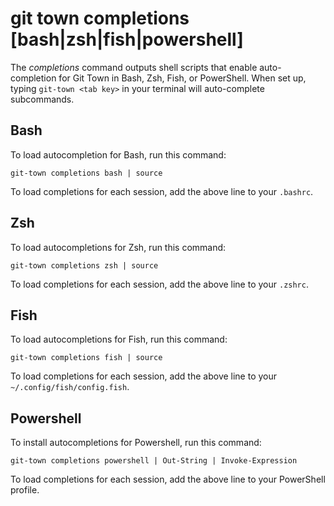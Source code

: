 # git town completions [bash|zsh|fish|powershell]

The _completions_ command outputs shell scripts that enable auto-completion for
Git Town in Bash, Zsh, Fish, or PowerShell. When set up, typing
`git-town <tab key>` in your terminal will auto-complete subcommands.

## Bash

To load autocompletion for Bash, run this command:

```
git-town completions bash | source
```

To load completions for each session, add the above line to your `.bashrc`.

## Zsh

To load autocompletions for Zsh, run this command:

```
git-town completions zsh | source
```

To load completions for each session, add the above line to your `.zshrc`.

## Fish

To load autocompletions for Fish, run this command:

```
git-town completions fish | source
```

To load completions for each session, add the above line to your
`~/.config/fish/config.fish`.

## Powershell

To install autocompletions for Powershell, run this command:

```
git-town completions powershell | Out-String | Invoke-Expression
```

To load completions for each session, add the above line to your PowerShell
profile.
